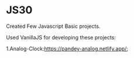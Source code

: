 # JS30


Created Few Javascript Basic projects.

Used VanillaJS for developing these projects:

1.Analog-Clock:https://pandey-analog.netlify.app/;
